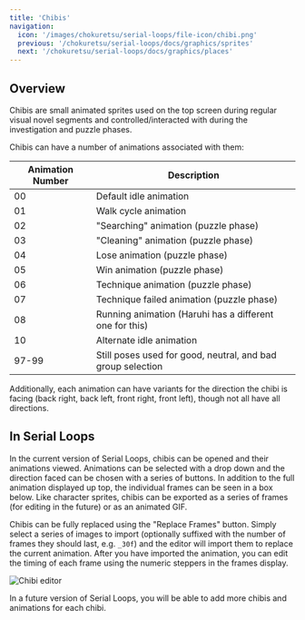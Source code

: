 ```yaml
---
title: 'Chibis'
navigation:
  icon: '/images/chokuretsu/serial-loops/file-icon/chibi.png'
  previous: '/chokuretsu/serial-loops/docs/graphics/sprites'
  next: '/chokuretsu/serial-loops/docs/graphics/places'
---
```


## Overview
Chibis are small animated sprites used on the top screen during regular visual novel segments and controlled/interacted with during the
investigation and puzzle phases.

Chibis can have a number of animations associated with them:

| Animation Number | Description |
|------------------|-------------|
| 00 | Default idle animation |
| 01 | Walk cycle animation |
| 02 | "Searching" animation (puzzle phase) |
| 03 | "Cleaning" animation (puzzle phase) |
| 04 | Lose animation (puzzle phase) |
| 05 | Win animation (puzzle phase) |
| 06 | Technique animation (puzzle phase) |
| 07 | Technique failed animation (puzzle phase) |
| 08 | Running animation (Haruhi has a different one for this) |
| 10 | Alternate idle animation |
| 97-99 | Still poses used for good, neutral, and bad group selection |

Additionally, each animation can have variants for the direction the chibi is facing (back right, back left, front right, front left), though not all have all directions.

## In Serial Loops
In the current version of Serial Loops, chibis can be opened and their animations viewed. Animations can be selected with a drop down and the direction 
faced can be chosen with a series of buttons. In addition to the full animation displayed up top, the individual frames can be seen in a box below.
Like character sprites, chibis can be exported as a series of frames (for editing in the future) or as an animated GIF.

Chibis can be fully replaced using the "Replace Frames" button. Simply select a series of images to import (optionally suffixed with the number of frames they should last, e.g. `_30f`)
and the editor will import them to replace the current animation. After you have imported the animation, you can edit the timing of each frame using the numeric steppers in the frames
display.

![Chibi editor](/images/chokuretsu/serial-loops/chibi-editing.png)

In a future version of Serial Loops, you will be able to add more chibis and animations for each chibi.
